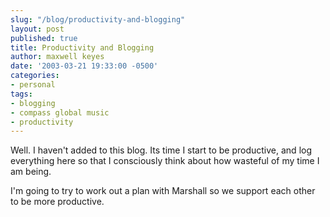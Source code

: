 ```yaml
---
slug: "/blog/productivity-and-blogging"
layout: post
published: true
title: Productivity and Blogging
author: maxwell keyes
date: '2003-03-21 19:33:00 -0500'
categories:
- personal
tags:
- blogging
- compass global music
- productivity
---
```


Well. I haven't added to this blog. Its time I start to be productive, and log
everything here so that I consciously think about how wasteful of my time I am
being.

I'm going to try to work out a plan with Marshall so we support each other to be
more productive.
